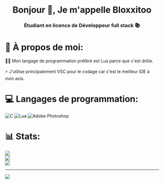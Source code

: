 <h1 align="center">Bonjour 👋, Je m'appelle Bloxxitoo</h1>

<h3 align="center">Étudiant en licence de Développeur full stack 📚</h3>


# 💫 À propos de moi:
👨‍💻 Mon langage de programmation préféré est Lua parce que c'est drôle.<br><br>⚡ J'utilise principalement VSC pour le codage car c'est le meilleur IDE à mon avis.

# 💻 Langages de programmation:
![C](https://img.shields.io/badge/c-%2300599C.svg?style=for-the-badge&logo=c&logoColor=white) ![Lua](https://img.shields.io/badge/lua-%232C2D72.svg?style=for-the-badge&logo=lua&logoColor=white) ![Adobe Photoshop](https://img.shields.io/badge/adobe%20photoshop-%2331A8FF.svg?style=for-the-badge&logo=adobe%20photoshop&logoColor=white)
# 📊 Stats:
![](https://github-readme-stats.vercel.app/api?username=BloxxitooLua&theme=chartreuse-dark&hide_border=false&include_all_commits=false&count_private=false)<br/>
![](https://github-readme-streak-stats.herokuapp.com/?user=BloxxitooLua&theme=chartreuse-dark&hide_border=false)<br/>
![](https://github-readme-stats.vercel.app/api/top-langs/?username=BloxxitooLua&theme=chartreuse-dark&hide_border=false&include_all_commits=false&count_private=false&layout=compact)

---
[![](https://visitcount.itsvg.in/api?id=BloxxitooLua&icon=9&color=3)](https://visitcount.itsvg.in)
